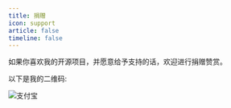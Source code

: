 ```yaml
---
title: 捐赠
icon: support
article: false
timeline: false
---
```


如果你喜欢我的开源项目，并愿意给予支持的话，欢迎进行捐赠赞赏。

以下是我的二维码:

![支付宝](/assets/jpg/support.jpg)
